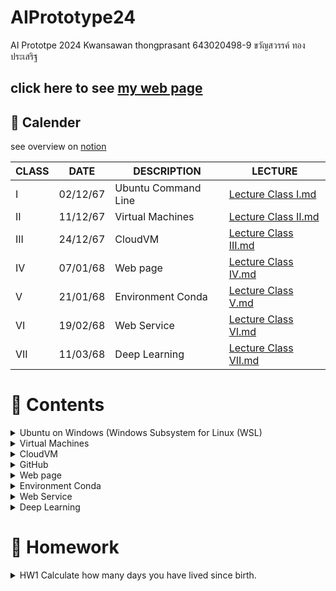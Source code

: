 # AIPrototype24
AI Prototpe 2024 Kwansawan thongprasant
643020498-9 ขวัญสวรรค์ ทองประเสริฐ 
## click here to see [my web page](https://kwansawanth.github.io/OPG-SPELL-page/) 
## 📅 **Calender** 
see overview on [notion](https://www.notion.so/1432d6a528ca80f39745eb6a6e98dd81?v=011ab3753e324961a4fbd0a03a405735)

| CLASS | DATE     | DESCRIPTION          | LECTURE |
|-------|----------|----------------------|---------|
| I     | 02/12/67 | Ubuntu Command Line | [Lecture Class I.md](https://github.com/kwansawanth/AIPrototype24/blob/main/Lecture%20Class%20I.md) |
| II    | 11/12/67 | Virtual Machines    | [Lecture Class II.md](https://github.com/kwansawanth/AIPrototype24/blob/main/Lecture%20Class%20II.md) |
| III   | 24/12/67 | CloudVM             | [Lecture Class III.md](https://github.com/kwansawanth/AIPrototype24/blob/main/Lecture%20Class%20III.md) |
| IV    | 07/01/68 | Web page            | [Lecture Class IV.md](https://github.com/kwansawanth/AIPrototype24/blob/main/Lecture%20Class%20IV.md) |
| V     | 21/01/68 | Environment Conda   | [Lecture Class V.md](https://github.com/kwansawanth/AIPrototype24/blob/main/Lecture%20Class%20V.md) |
| VI    | 19/02/68 | Web Service         | [Lecture Class VI.md](https://github.com/kwansawanth/AIPrototype24/blob/main/Lecture%20Class%20VI.md) |
| VII   | 11/03/68 | Deep Learning       | [Lecture Class VII.md](https://github.com/kwansawanth/AIPrototype24/blob/main/Lecture%20Class%20VII.pdf) |


# 📔 Contents
<details> 
  <summary> Ubuntu on Windows (Windows Subsystem for Linux (WSL) </summary>

# Command Line พื้นฐานบน Terminal
### 1. ระบุตำแหน่งปัจจุบันที่เราอยู่ในระบบ 
```
pwd
```
### 2. list ทุกๆ file/folder ที่อยู่ใน folder ปัจจุบัน 
``` 
ls
```
```
ls -l
```
```
ls -ltr #บอกรายละเอียดไฟล์อย่างละเอียด
```
### 3. สร้าง Folder
``` 
mkdir ชื่อของโฟลเดอร์
```
### 4. Change directory 
```
cd 
```
```
cd .. #ถอยกลับออกจากโฟลเดอร์ปัจจุบัน 1 ครั้ง
cd ../.. #ออกจากโฟลเดอร์ปัจจุบัน 2 ครั้ง
```
```
cd .xxx/yyy/zzz #เปลี่ยน directory แบบระบุปลายทาง
```
```
cd filename/ xxx #กรณีที่ชื่อไฟล์มี spacebar คั่น Ex. Class 4 ต้องพิมพ์ `cd Class/ 4`
```
### 5. Create file 
``` 
vi
vi {filename}  #สร้างและเปิดไฟล์
vi {filename.py} #python 
  #กด i เพื่อแก้ไข
  #กด esc + :wq (exit & save)
  #กด esc + :q! (exit but don't save)
```
### 6. Open file
```
cat filename #เวลาเราสั่งไม่จำเป็นต้องเข้าไปอยู่ใน folder นั้นๆ
```
### 7. Move file 
```
mv {ที่อยู่ต้นทางของ file/folder ที่ต้องการย้าย} {ที่อยู่ปลายทางที่ต้องการที่จะย้าย file/folder ไป}
mv file name .location
mv .xxxxx .zzzzzz #เป็นวิธีการเปลี่ยนชื่อรูปแบบหนึ่ง #Ex. mv ชื่อเก่า ชื่อใหม่
```
### 8. Copy file
```
cp {ที่อยู่ต้นทางของ file/folder ที่ต้องการคัดลอก} {ที่อยู่ปลายทางที่ต้องการที่จะคัดลอก file/folder ไป}
cp .zzzzzzz . #คัดลอกไฟล์มาที่โฟลเดอร์ปัจจุบัน
```
### 9. Manual page
```
man #ดูเอกสารคำสั่งและโปรแกรมต่าง ๆ ในรูปแบบ "หน้าคู่มือ" 
man ls #ใช้ดูรายการไฟล์ #ใช้ได้กับทุกคำสั่ง ที่เขาเขียน Instruction มาให้
```
### 10. Delete file
```
rm # ลบไฟล์
rm -r #.ให้มัน recursive ลบทุกไฟล์ที่มีอยู่ในโฟลเดอร์ เพื่อลบทั้งโฟลเดอร์
```
### 11. Check Systems Preference
```
htop #เอาไว้ดูว่ามี RAM อยู่เท่าไหร่ ดูการใช้งานของเครื่อง # ต้อง Install ก่อน
```

</details>

<details> 
  <summary> Virtual Machines </summary>

# Virtual Machine

### 1. การเข้า Server ด้วย `ssh ย่อมาจาก Secure Shell` `#คิดเหมือนเปลือกหอย ค่อยๆ หุ้ม ค่อยๆ เข้า`
```
ssh username@IPaddress
```

### 2. เพิ่ม `User` เพื่อนให้เข้า server ของเราได้
```
sudo adduser friendusername
```

### 3. ใช้ดูการเคลื่อนไหวใน server ของเรา
```
htop
```

### 4. ย้าย group
```
sudo usermod ชื่อเพื่อน ชื่อเรา #ชื่อเพื่อน = group ชื่อเรา = folder
```
```
sudo groups ชื่อเรา #เช็คว่ามีใครอยู่ใน server
```

### 5. เพิ่มเพื่อนให้เป็น SuperUser Do `sudo`
```
sudo adduser ชื่อเพื่อน sudo 
```

</details>

<details> 
  <summary> CloudVM </summary>

# Ubuntu on Cloud VM
## 1. Create VM 
เข้า Portal Azure >>> Education >>> VM >>> Create a virtual machine

## 2. Login & Logout
```
ssh username@IP #login
exit #logout /// จบ section
```

## 3. ออกจาก function ex. python
```
exit()
```

## 4. scp = secure copy 

- รูปแบบ
  ```
  scp {path ต้นทาง} {path ปลายทาง}
  ```

- ส่งไฟล์จากเครื่องเราไปบน Cloud (ต้องรันบนเครื่องเรา)
  ```
  scp ./xxx nnnt@IP:~/xxx/xxx/. Ex. scp ./testcode.py nnnt@4.221.171.101:~/code/.
  scp -r testfolder1/ nnnt@IP:~/nnnt/. # cp folder in PC to Cloud
  ```

- ดึงไฟล์จาก cloud มาเครื่องเรา (ต้องรันบนเครื่องเรา)
  ```
  scp nnnt@IP:/xxx/xxx/yyy.py /home/nnnt
  scp nnnt@4.221.171.101:/home/nnnt/code2/newtest.py /Users/macbookair # move file from folder name code2  on nnnt Cloud to PC
  ```

## 5. Session
```
screen -S {screen name} #สร้าง
```
```
screen -R #กระโดดกลับเข้่าไปที่ screen
```
- กด control A+D ออกจาก session
- กด control A+K+y ออกและลบ session
</details>

<details> 
  <summary> GitHub </summary>
  
  - Save code on github
  ```
  git clone https://github.com/kwansawanth/AIPrototype24.git
  git add testcloudvm.py
  git commit -m "test cloud server"
  git push
  ```
  - Check Status
  ```
  git status
  ```
  - Setting owner Github (ทำครั้งเดียว)
  ```
  git config --global user.name "kwansawan"
  git config --global user.email "kwansawan.t@kkumail.com"
  ```

</details>

<details> 
  <summary> Web page </summary>

# Web
## การสร้างเว็บ มี 3 แบบ
- 1. **Web page** no function, only for looking information
  > เป็น web ที่เราเอาข้อมูลของเราใส่เข้าไป เพื่อให้คนอื่นเข้ามาดูข้อมูลของเรา  
- 2. **Web application** add server side project
  > ** Server side script** (ใช้ในการคิดคำนวณผลลัพทธ์)  
     >> Server side script เช่น Python (Flask package) : ทำให้ user run บน com ที่ไม่ต้องแรงมากได้เพราะมัน run บน  server และทำให้ code ของ dev ไม่หลุดไปไหน
- 3. **Web service** Server side script only
  > ใช้แค่ Server side script Python (Flask package)  เพราะไม่ได้ต้องการให้คนมาใช้
  > เป็น Back end ล้วนๆ ไม่มี front end

## HTTP Methods
### GET คนเห็นแล้วเปิดได้เลย
- ใช้สำหรับการดึงข้อมูลจากเซิร์ฟเวอร์
- วิธีการนี้ไม่เปลี่ยนแปลงสถานะของเซิร์ฟเวอร์
- ข้อมูลที่ถูกส่งผ่าน GET จะรวมอยู่ใน URL ทำให้ผู้ใช้เปิดดูได้ง่าย เพียงแค่เปิด URL นั้น (อาจมีข้อจำกัดเรื่องขนาดและความปลอดภัย)
- เหมาะสำหรับการค้นหาข้อมูล, เปิดหน้าเว็บ หรือดึงข้อมูลที่ปลอดภัยต่อการเปิดเผย

### Post จับข้อความใส่มาแล้วส่งเลย เป็นการส่งข้อความของฟังก์ชันที่อยู่ข้างใน
- ใช้สำหรับส่งข้อมูลไปยังเซิร์ฟเวอร์ เพื่อประมวลผล เช่น การส่งข้อมูลฟอร์ม, การอัพโหลดไฟล์, การสร้างหรือการเปลี่ยนแปลงข้อมูลเซิร์ฟเวอร์
- ข้อมูลที่ถูกส่งผ่าน POST จะอยู่ใน body ของคำขอ (request body) ทำให้สามารถส่งข้อมูลปริมาณมากได้และมีความปลอดภัยกว่าการแนบมากับ URL
- เหมาะสำหรับการส่งฟอร์มข้อมูล, การทำธุรกรรม, หรือการส่งข้อมูลที่ไม่ควรเปิดเผยใน URL

## Front End
### HTML (จัดรูปแบบหน้า)
- ```<DOCTYPE!>```
  > ส่วนที่ไม่ค่อยมีความสำคัญ เพียงแค่กำหนด
- ```<head>```
  > ส่วนที่เป็นหัวเว็บ ตัวอธิบายเว็บ คีย์เวิร์ดของเว็บ โลโก้ ส่วนที่ input สิ่งที่สำคัญๆ
- ```<body>```
  > ส่วนที่จะแสดงอยู่บนเว็บ
### CSS (ช่วย HTML ในการจัดหน้าให้สวยงาม)
- 1. Responsive web
  > เพิ่ม-ลด ขนาดของส่วนประกอบในหน้าเว็บ ตามเครื่องที่ใช้

- 2. Adaptive Web Design (AWD)
  > เว็บไซต์ประเภทนี้ใช้เลย์เอาต์แบบคงที่ที่ปรับไปตามขนาดหน้าจอที่กำหนดเป็นจุด ๆ (breakpoints) เว็บไซต์จะมีหลายเวอร์ชันที่ออกแบบมาสำหรับช่วงของขนาดหน้าจอเฉพาะ เช่น มือถือ แท็บเล็ต และเดสก์ท็อป ซึ่งแตกต่างจาก Responsive Design ที่เลย์เอาต์จะปรับโดยอัตโนมัติตามการย่อขยายของหน้าต่างเบราว์เซอร์

- 3. Static Web Design
  > เว็บไซต์นิ่ง (Static) มีเนื้อหาคงที่และแต่ละหน้าต้องออกแบบแบบแยกกัน ส่วนมากจะใช้ HTML และ CSS โดยไม่ต้องใช้ภาษาโปรแกรมฝั่งเซิร์ฟเวอร์ ทำให้เหมาะสำหรับเว็บไซต์ขนาดเล็กที่เนื้อหาไม่ค่อยเปลี่ยนแปลง

- 4. Dynamic Web Design
  > เว็บไซต์ไดนามิก (Dynamic) สามารถเปลี่ยนแปลงเนื้อหาได้ตามเงื่อนไขหรือเหตุการณ์ที่เกิดขึ้น เช่น การดึงและแสดงข้อมูลที่เปลี่ยนแปลงจากฐานข้อมูล ส่วนมากจะใช้ร่วมกับภาษาโปรแกรมฝั่งเซิร์ฟเวอร์ เช่น PHP, ASP.NET หรือ Java และฐานข้อมูล เช่น MySQL หรือ PostgreSQL

- 5. Single Page Application (SPA)
  > เป็นเว็บไซต์ที่โหลดหน้าเว็บเดียวและเปลี่ยนเนื้อหาภายในหน้านั้นโดยไม่ต้องรีโหลดหน้าทั้งหมด ส่วนมากจะใช้ JavaScript frameworks เช่น React, Angular หรือ Vue.js เพื่อให้การใช้งานที่ลื่นไหลและคล้ายแอปพลิเคชันบนมือถือ

- 6. Progressive Web App (PWA)
  > เป็นการผสมผสานระหว่างเว็บและโมบายแอปพลิเคชัน โดยเสนอลักษณะการทำงานที่คล้ายแอปมือถือ เช่น การเข้าถึงออฟไลน์ การแจ้งเตือนดัน และความสามารถในการติดตั้งบนอุปกรณ์มือถือ

- 7. Mobile-first Web Design
  > การออกแบบเว็บไซต์โดยเน้นที่การแสดงผลบนอุปกรณ์มือถือเป็นหลัก จากนั้นค่อยเพิ่มความซับซ้อนของเลย์เอาต์เมื่อหน้าจอใหญ่ขึ้น วิธีการนี้เน้นการให้ประสบการณ์ที่ดีที่สุดแก่ผู้ใช้บนมือถือก่อน

*แต่ละประเภทมีประโยชน์และความท้าทายที่แตกต่างกัน การเลือกประเภทที่จะใช้ควรพิจารณาจากวัตถุประสงค์ของเว็บไซต์และผู้ใช้งานเป้าหมายเป็นหลัก*

### JavaScript (ควบคุมการทำงาน การกดปุ่มของเครื่อง เพิ่มลูกเล่นให้กับหน้าเว็บ)
- เน้นการใช้งานบนฝั่งไคลเอนต์ (client-side) ของเว็บเบราว์เซอร์ ทำให้เว็บเพจสามารถตอบสนองต่อผู้ใช้และมีลักษณะการทำงานที่โต้ตอบได้ (interactive) มากขึ้น
- ใช้ในการพัฒนาเซิร์ฟเวอร์ (server-side) ผ่าน Node.js
- คุณสมบัติหลักของ JavaScript ได้แก่:
  > - Dynamic Typing: ไม่จำเป็นต้องระบุประเภทของข้อมูล (data type) เมื่อประกาศตัวแปร
  > - Prototype-based: การเขียนโปรแกรมเชิงวัตถุ (Object-Oriented Programming) ที่ใช้ต้นแบบเป็นพื้นฐาน
  > - Event-driven: รองรับการทำงานตามเหตุการณ์ (events) เช่น การคลิกเมาส์หรือการกรอกข้อมูล
  > - First-class Functions: สามารถใช้งานฟังก์ชันเป็นตัวแปร, ส่งผ่านฟังก์ชันไปยังฟังก์ชันอื่น และคืนค่าเป็นผลลัพธ์ได้

## Back End 
- ใช้ได้หลากหลายภาษา วิชานี้ใช้ Python เป็นหลัก

### Python
 Conda สามารถติดตั้งได้จาก
- **Miniconda** 👉 [https://docs.conda.io/en/latest/miniconda.html](https://docs.conda.io/en/latest/miniconda.html)
- **Anaconda** 👉 [https://www.anaconda.com/products/distribution](https://www.anaconda.com/products/distribution)

```sh
conda --version #ตรวจสอบว่าติดตั้งสำเร็จหรือไม่?
```

#### Python Main Function 
- [https://www.geeksforgeeks.org/python-main-function/](https://www.geeksforgeeks.org/python-main-function/)
 Main Function ใช้ควบคุม flow ของ program โดยลำดับการทำงานจะทำตาม Main fc
 ดังนั้น จึงจำเป็นต้องมี Main function เพื่อที่เวลาเริ่ม program จะได้รู้ว่าต้อง run อะไรก่อน โดยดูจาก main func

```python
# Python program to demonstrate 
# main() function 

print("Hello") 

# Defining main function 
def main(): 
	print("hey there")  // have only process

# Using the special variable 
# __name__ 
if __name__=="__main__": 
	main()
```
Output  

 Hello  
 hey there

#### การรับ input จากภายนอก  
- [Argparse](https://docs.python.org/3/library/argparse.html)
- ใช้สำหรับการประมวลผลและจัดการกับอาร์กิวเมนต์และพารามิเตอร์ที่ส่งเข้ามาในบรรทัดคำสั่ง (command line arguments)
- ช่วยให้สามารถสร้างโปรแกรมที่สามารถรับอาร์กิวเมนต์จากผู้ใช้ได้อย่างสะดวกและใช้งานง่าย
- code ที่ดี ถ้าเสร็จแล้วไม่ควรมาแก้ซ้ำๆ ถ้าจะแก้แค่ input เฉยๆ
- คุณสมบัติหลักของ argparse ได้แก่:
  > - การกำหนดอาร์กิวเมนต์ที่ง่ายดาย: นักพัฒนาสามารถกำหนดอาร์กิวเมนต์ที่โปรแกรมจะรองรับได้อย่างง่ายดาย ทั้งชนิดของข้อมูล (เช่น string, int, float) และค่าเริ่มต้น เป็นต้น
  > - มีการตรวจสอบข้อผิดพลาด: argparse จะตรวจสอบว่าผู้ใช้ได้ส่งอาร์กิวเมนต์ที่ถูกต้องตามที่โปรแกรมกำหนดหรือไม่ และสามารถแสดงข้อความแนะนำวิธีการใช้งานโปรแกรม (help message) ได้โดยอัตโนมัติ
  > - รองรับพารามิเตอร์แบบ positional และ optional: สามารถกำหนดอาร์กิวเมนต์ที่จำเป็นต้องมี (positional) และอาร์กิวเมนต์ที่มีหรือไม่มีก็ได้ (optional)
  > - สร้างคำอธิบายอัตโนมัติ: สามารถสร้างคำอธิบายการใช้งานโปรแกรมและอธิบายอาร์กิวเมนต์ต่าง ๆ ที่โปรแกรมรองรับได้อย่างอัตโนมัติ

```python
import argparse
import time

parser = argparse.ArgumentParser()
parser.add_argument('-t', "--time", default = 5)

args = parser.parse_args()
timet = int(args.time)
print(timet)

time.sleep(timet)
input("Press Enter to continue...")
time.sleep(timet)

print("Bye")
```

</details>

<details> 
  <summary> Environment Conda </summary>

## Install from...
- **Miniconda** 👉 [https://docs.conda.io/en/latest/miniconda.html](https://docs.conda.io/en/latest/miniconda.html)
- **Anaconda** 👉 [https://www.anaconda.com/products/distribution](https://www.anaconda.com/products/distribution)

```ssh
- conda --version #ตรวจสอบว่าติดตั้งสำเร็จหรือไม่?
```

## Manage Environment
```sh
- conda create --name {ชื่อ env} python = {versionที่ต้องการ} #สร้าง Environment ใหม่
- conda create -n myenv {name of packager}
- conda activate {ชื่อ env} #เข้าใช้งาน
- conda deactivate #เลิกใช้งาน
- conda remove --name ai_project --all #ลบ Environment
- conda install {ชื่อpackage}
```

## Install package
 อยู่ใน VM และเข้า env แล้ว
 ```sh
- conda install {envi name}
- conda install pandas
```
</details>

<details> 
  <summary> Web Service </summary>

# Web Service
มีหน้าที่ประมวลผลระหว่างโปรแกรม  รับมา แล้ว ส่งเครดิตไปให้ปลายทาง

# Web Service for Sending Messages

เป็น Web Service ที่สามารถส่งข้อความระหว่างผู้ใช้ได้ โดยประกอบไปด้วย 2 ส่วนหลัก:

## 1. **สคริปต์ฝั่งผู้ใช้** [`call_web_service.py`](https://github.com/Ratchanontt/AIPrototype24/blob/main/call_web_service.py): 
ช่วยให้ผู้ใช้ป้อนข้อความและเลือกผู้รับเพื่อส่งข้อความ
สคริปต์ฝั่งผู้ใช้จะติดต่อกับ API ฝั่งเซิร์ฟเวอร์เพื่อส่งข้อความ โดยมีขั้นตอนดังนี้:
- ผู้ใช้จะป้อนข้อความที่ต้องการส่ง
- ผู้ใช้สามารถเลือกผู้รับได้จาก IP Address
- ส่งข้อความที่เลือกไปยังเซิร์ฟเวอร์ผ่านคำขอ HTTP POST

สคริปต์จะส่งข้อมูลต่อไปนี้ไปยังเซิร์ฟเวอร์:
- `msg`: ข้อความที่ผู้ใช้ป้อน
- `ผู้รับ`: ชื่อของผู้รับข้อความ
- `ip`: ที่อยู่ IP ของผู้รับ
- `ผู้ส่ง`: ชื่อของผู้ส่งข้อความ

**Code**:
```python
import requests
import json

url = 'http://40.81.22.119:5006/simpleAPI'
myobj = {'msg':'Ratchanont'}

x = requests.post(url, data = json.dumps(myobj))
```

## 2. **API ฝั่งเซิร์ฟเวอร์** [`firstflask.py`](https://github.com/Ratchanontt/AIPrototype24/blob/main/firstflask.py): 
 รับข้อความจากผู้ใช้ บันทึกรายละเอียด และส่งคำตอบกลับไปยืนยันการรับข้อความ


**Code**:
```python
  @app.route('/simpleAPI',methods=['POST'])
  def web_service_API():

     payload = request.data.decode("utf-8")
     inmessage = json.loads(payload)

     print(inmessage)
    
     json_data = json.dumps({'y': 'received!'})
     return json_data
```
</details>

<details> 
  <summary> Deep Learning </summary>

</details>

# 🏡 Homework
<details> 
  <summary> HW1 Calculate how many days you have lived since birth. </summary> 
👉 สามารถหาได้ด้วยว่าอีกกี่วันจะถึงวันเกิดของคุณ!
	
['myfirstpy.py'](https://github.com/kwansawanth/AIPrototype24/blob/main/myfirstpy.py)

<details> 
<summary> HW2 Send messages to friends using the server. </summary> 
👉 สามารถเลือกส่งหาเพื่อนที่เคยบันทึก IP Address ไว้ได้ หรือเพิ่มเพื่อน และส่งข้อความหาคนที่ไม่มีในรายชื่อ
  
[`firstflask.py`](https://github.com/kwansawanth/AIPrototype24/blob/main/firstflask.py)
['call_webservice.py'](https://github.com/kwansawanth/AIPrototype24/blob/main/call_web_service.py)
      










